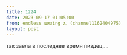```yaml
---
title: 1224
date: 2023-09-17 01:05:00
from: endless шизing ⍼ (channel1162404975)
layout: post
---
```


так заела в последнее время пиздец....
